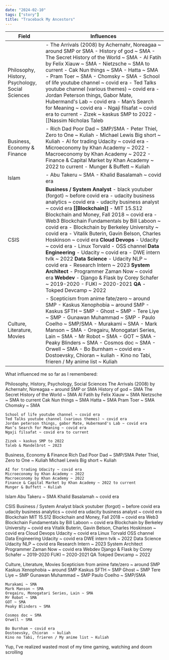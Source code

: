 ```yaml
---
date: "2024-02-10"
tags: ["story"]
title: "Traceback My Ancestors"
---
```


| Field                | Influences                                                                                     |
|----------------------|-----------------------------------------------------------------------------------------------|
| Philosophy, History, Psychology, Social Sciences | - The Arrivals (2008) by Achernahr, Noreagaa ~ around SMP or SMA - History of god ~ SMA - The Secret History of the World ~ SMA - Al Fatih by Felix Xiauw ~ SMA - Nietzsche ~ SMA to current - Cak Nun things ~ SMA - Hatta ~ SMA - Pram Toer ~ SMA - Chomsky ~ SMA - School of life youtube channel ~ covid era - Ted Talks youtube channel (various themes) ~ covid era - Jordan Peterson things, Gabor Mate, Hubermand's Lab ~ covid era - Man’s Search for Meaning ~ covid era - Ngaji filsafat ~ covid era to current - Zizek ~ kaskus SMP to 2022 - [[Nassim Nicholas Taleb|Taleb]] & Mandelbrot ~ 2023 |
| Business, Economy & Finance | - Rich Dad Poor Dad ~ SMP/SMA - Peter Thiel, Zero to One ~ Kuliah - Michael Lewis Big short ~ Kuliah - AI for trading Udacity ~ covid era - Microeconomy by Khan Academy ~ 2022 - Macroeconomy by Khan Academy ~ 2022 - Finance & Capital Market by Khan Academy ~ 2022 to current - Munger & Buffett ~ Kuliah |
| Islam | - Abu Takeru ~ SMA - Khalid Basalamah ~ covid era |
| CSIS | **Business / System Analyst**   - black youtuber (forgot) ~ before covid era - udacity business analytics ~ covid era - udacity business analyst ~ covid era   **[[Blockchain]]**   - MIT 15.S12 Blockchain and Money, Fall 2018 ~ covid era - Web3 Blockchain Fundamentals by Bill Laboon ~ covid era - Blockchain by Berkeley University ~ covid era - Vitalik Buterin, Gavin Belson, Charles Hoskinson ~ covid era   **Cloud Devops**   - Udacity ~ covid era - Linux Torvald - OSS channel   **Data Engineering**   - Udacity ~ covid era - DWE intern tvlk ~ 2022   **Data Science**   - Udacity NLP ~ covid era - Research Intern ~ 2023   **System Architect**   - Programmer Zaman Now ~ covid era   **Webdev**   - Django & Flask by Corey Schafer ~ 2019-2020 - FUKI ~ 2020-2021   **QA**   - Tokped Devcamp ~ 2022 |
| Culture, Literature, Movies | - Scepticism from anime fate/zero ~ around SMP - Kaskus Xenophobia ~ around SMP - Kaskus SFTH ~ SMP - Ghost ~ SMP - Tere Liye ~ SMP - Gunawan Muhammad ~ SMP - Paulo Coelho ~ SMP/SMA - Murakami ~ SMA - Mark Manson ~ SMA - Oregairu, Monogatari Series, Lain ~ SMA - Mr Robot ~ SMA - GOT ~ SMA - Peaky Blinders ~ SMA - Cosmos doc ~ SMA - Orwell ~ SMA - Bo Burnham ~ covid era - Dostoevsky, Chioran ~ kuliah - Kino no Tabi, frieren / My anime list ~ Kuliah |

What influenced me so far as I remembered:

Philosophy, History, Psychology, Social Sciences
    The Arrivals (2008)  by Achernahr, Noreagaa ~ around SMP or SMA
	History of god ~ SMA
	The Secret History of the World ~ SMA
    Al Fatih by Felix Xiauw ~ SMA
    Nietzsche ~ SMA to current
    Cak Nun things ~ SMA
    Hatta ~ SMA
    Pram Toer ~ SMA
    Chomsky ~ SMA
    
    School of life youtube channel ~ covid era
    Ted Talks youtube channel (various themes) ~ covid era
    Jordan peterson things, gabor Mate, Hubermand's Lab ~ covid era
    Man’s Search for Meaning ~ covid era
	Ngaji filsafat ~ covid era to current

    Zizek ~ kaskus SMP to 2022
    Taleb & Mandelbrot ~ 2023

Business, Economy & Finance
    Rich Dad Poor Dad ~ SMP/SMA
    Peter Thiel, Zero to One ~ Kuliah
    Michael Lewis Big short ~ Kuliah

    AI for trading Udacity ~ covid era
    Microeconomy by Khan Academy ~ 2022
    Macroeconomy by Khan Academy ~ 2022
    Finance & Capital Market by Khan Academy ~ 2022 to current
    Munger & Buffett ~ Kuliah

Islam
    Abu Takeru ~ SMA
    Khalid Basalamah ~ covid era

CSIS
    Business / System Analyst
        black youtuber (forgot) ~ before covid era
        udacity business analytics ~ covid era
        udacity business analyst ~ covid era
    Blockchain
        MIT 15.S12 Blockchain and Money, Fall 2018 ~ covid era
        Web3 Blockchain Fundamentals by Bill Laboon ~ covid era
        Blockchain by Berkeley University ~ covid era
        Vitalik Buterin, Gavin Belson, Charles Hoskinson ~ covid era
    Cloud Devops
        Udacity ~ covid era
        Linux Torvald
        OSS channel
    Data Engineering
        Udacity ~ covid era
        DWE intern tvlk ~ 2022
    Data Science
        Udacity NLP ~ covid era
        Research Intern ~ 2023
    System Architect
        Programmer Zaman Now ~ covid era
    Webdev
        Django & Flask by Corey Schafer ~ 2019-2020
        FUKI ~ 2020-2021
    QA 
        Tokped Devcamp ~ 2022

Culture, Literature, Movies
    Scepticism from anime fate/zero ~ around SMP
    Kaskus Xenophobia ~ around SMP
    Kaskus SFTH ~ SMP
    Ghost ~ SMP
    Tere Liye ~ SMP
    Gunawan Muhammad ~ SMP
    Paulo Coelho ~ SMP/SMA
    
    Murakami ~ SMA
    Mark Manson ~ SMA
    Oregairu, Monogatari Series, Lain ~ SMA
    Mr Robot ~ SMA
    GOT ~ SMA
    Peaky Blinders ~ SMA

    Cosmos doc ~ SMA
	Orwell ~ SMA

    Bo Burnham ~ covid era
    Dostoevsky, Chioran  ~ kuliah
    Kino no Tabi, frieren / My anime list ~ Kuliah
    

Yup, I've realized wasted most of my time gaming, watching and doom scrolling
